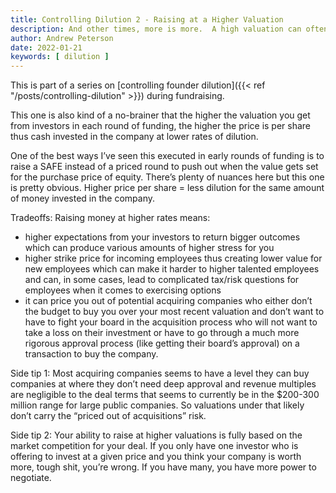 ```yaml
---
title: Controlling Dilution 2 - Raising at a Higher Valuation
description: And other times, more is more.  A high valuation can often mean more control.  But beware of going too high.
author: Andrew Peterson
date: 2022-01-21
keywords: [ dilution ]
---
```

This is part of a series on [controlling founder dilution]({{< ref "/posts/controlling-dilution" >}}) during fundraising.

This one is also kind of a no-brainer that the higher the valuation you get from investors in each round of funding, the higher the price is per share thus cash invested in the company at lower rates of dilution. 

One of the best ways I’ve seen this executed in early rounds of funding is to raise a SAFE instead of a priced round to push out when the value gets set for the purchase price of equity. There’s plenty of nuances here but this one is pretty obvious. Higher price per share = less dilution for the same amount of money invested in the company. 

Tradeoffs: Raising money at higher rates means:
* higher expectations from your investors to return bigger outcomes which can produce various amounts of higher stress for you 
* higher strike price for incoming employees thus creating lower value for new employees which can make it harder to higher talented employees and can, in some cases, lead to complicated tax/risk questions for employees when it comes to exercising options
* it can price you out of potential acquiring companies who either don’t the budget to buy you over your most recent valuation and don’t want to have to fight your board in the acquisition process who will not want to take a loss on their investment or have to go through a much more rigorous approval process (like getting their board’s approval) on a transaction to buy the company. 

Side tip 1: Most acquiring companies seems to have a level they can buy companies at where they don’t need deep approval and revenue multiples are negligible to the deal terms that seems to currently be in the $200-300 million range for large public companies. So valuations under that likely don’t carry the “priced out of acquisitions” risk.

Side tip 2: Your ability to raise at higher valuations is fully based on the market competition for your deal. If you only have one investor who is offering to invest at a given price and you think your company is worth more, tough shit, you’re wrong. If you have many, you have more power to negotiate. 

